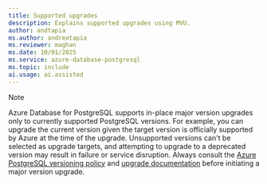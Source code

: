 ```yaml
---
title: Supported upgrades
description: Explains supported upgrades using MVU.
author: andtapia
ms.author: andreatapia
ms.reviewer: maghan
ms.date: 10/01/2025
ms.service: azure-database-postgresql
ms.topic: include
ai.usage: ai.assisted
---
```


> [!NOTE]
> Azure Database for PostgreSQL supports in-place major version upgrades only to currently supported PostgreSQL versions. For example, you can upgrade the current version given the target version is officially supported by Azure at the time of the upgrade. Unsupported versions can't be selected as upgrade targets, and attempting to upgrade to a deprecated version may result in failure or service disruption. Always consult the [Azure PostgreSQL versioning policy](/azure/postgresql/flexible-server/concepts-version-policy) and [upgrade documentation](/azure/postgresql/flexible-server/concepts-major-version-upgrade) before initiating a major version upgrade.